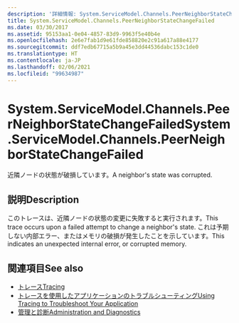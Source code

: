 ```yaml
---
description: '詳細情報: System.ServiceModel.Channels.PeerNeighborStateChangeFailed'
title: System.ServiceModel.Channels.PeerNeighborStateChangeFailed
ms.date: 03/30/2017
ms.assetid: 95153aa1-0e04-4857-83d9-9963f5e40b4e
ms.openlocfilehash: 2e6e7fab1d9e61fde858820e2c91a617a88e4177
ms.sourcegitcommit: ddf7edb67715a5b9a45e3dd44536dabc153c1de0
ms.translationtype: HT
ms.contentlocale: ja-JP
ms.lasthandoff: 02/06/2021
ms.locfileid: "99634987"
---
```

# <a name="systemservicemodelchannelspeerneighborstatechangefailed"></a><span data-ttu-id="12791-103">System.ServiceModel.Channels.PeerNeighborStateChangeFailed</span><span class="sxs-lookup"><span data-stu-id="12791-103">System.ServiceModel.Channels.PeerNeighborStateChangeFailed</span></span>

<span data-ttu-id="12791-104">近隣ノードの状態が破損しています。</span><span class="sxs-lookup"><span data-stu-id="12791-104">A neighbor's state was corrupted.</span></span>  
  
## <a name="description"></a><span data-ttu-id="12791-105">説明</span><span class="sxs-lookup"><span data-stu-id="12791-105">Description</span></span>  

 <span data-ttu-id="12791-106">このトレースは、近隣ノードの状態の変更に失敗すると実行されます。</span><span class="sxs-lookup"><span data-stu-id="12791-106">This trace occurs upon a failed attempt to change a neighbor's state.</span></span> <span data-ttu-id="12791-107">これは予期しない内部エラー、またはメモリの破損が発生したことを示しています。</span><span class="sxs-lookup"><span data-stu-id="12791-107">This indicates an unexpected internal error, or corrupted memory.</span></span>  
  
## <a name="see-also"></a><span data-ttu-id="12791-108">関連項目</span><span class="sxs-lookup"><span data-stu-id="12791-108">See also</span></span>

- [<span data-ttu-id="12791-109">トレース</span><span class="sxs-lookup"><span data-stu-id="12791-109">Tracing</span></span>](index.md)
- [<span data-ttu-id="12791-110">トレースを使用したアプリケーションのトラブルシューティング</span><span class="sxs-lookup"><span data-stu-id="12791-110">Using Tracing to Troubleshoot Your Application</span></span>](using-tracing-to-troubleshoot-your-application.md)
- [<span data-ttu-id="12791-111">管理と診断</span><span class="sxs-lookup"><span data-stu-id="12791-111">Administration and Diagnostics</span></span>](../index.md)
